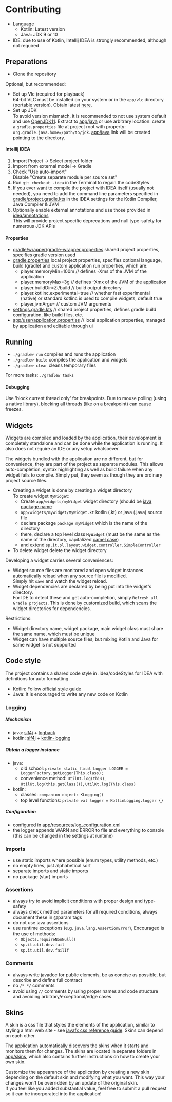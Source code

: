 # Contributing

- Language
  - Kotlin: Latest version
  - Java: JDK 9 or 10
- IDE: due to use of Kotlin, Intellij IDEA is strongly recommended, although not required

## Preparations

- Clone the repository

Optional, but recommended:
- Set up Vlc (required for playback)  
  64-bit VLC must be installed on your system or in the `app/vlc` directory (portable version). Obtain latest [here](https://www.videolan.org/vlc/).
- Set up JDK  
  To avoid version mismatch, it is recommended to not use system default and use [OpenJDK11](https://jdk.java.net/11/). Extract to [app/java](app/java) or use arbitrary location: create a `gradle.properties` file at project root with property: `org.gradle.java.home=/path/to/jdk`. [app/java](app/java) link will be created pointing to the directory.

#### Intellij IDEA

1) Import Project -> Select project folder  
2) Import from external model -> Gradle 
3) Check "Use auto-import"  
   Disable "Create separate module per source set"
4) Run `git checkout .idea` in the Terminal to regain the codeStyles
5) If you ever want to compile the project with IDEA itself (usually not needed), 
   you need to add the command line parameters specified in [gradle/project.gradle.kts](gradle/project.gradle.kts)
   in the IDEA settings for the Kotlin Compiler, Java Compiler & JVM
6) Optionally enable external annotations and use those provided in [idea/annotations](idea/annotations)   
   This will provide project specific deprecations and null type-safety for numerous JDK APIs
   
#### Properties

- [gradle/wrapper/gradle-wrapper.properties](gradle/wrapper/gradle-wrapper.properties) shared project properties, specifies gradle version used
- [gradle.properties](gradle.properties) local project properties, specifies optional language, build (gradle) and custom application run properties, which are:
    - player.memoryMin=100m  // defines -Xms of the JVM of the application
    - player.memoryMax=3g  // defines -Xmx of the JVM of the application
    - player.buildDir=Z:/build  // build output directory
    - player.kotlinc.experimental=true  // whether fast experimental (native) or standard kotlinc is used to compile widgets, default true
    - player.jvmArgs= // custom JVM arguments
- [settings.gradle.kts](settings.gradle.kts)    // shared project properties, defines gradle build configuration, like build files, etc.
- [app/user/application.properties](app/user/application.properties) // local application properties, managed by application and editable through ui

## Running

- `./gradlew run` compiles and runs the application
- `./gradlew build` compiles the application and widgets
- `./gradlew clean` cleans temporary files

For more tasks: `./gradlew tasks`

#### Debugging

Use 'block current thread only' for breakpoints. 
Due to mouse polling (using a native library), blocking all threads (like on a breakpoint) can cause freezes.

## Widgets

Widgets are compiled and loaded by the application, their development is completely standalone and can be done while the application is running.
It also does not require an IDE or any setup whatsoever.

The widgets bundled with the application are no different, but for convenience, they are part of the project as separate modules.
This allows auto-completion, syntax highlighting as well as build failure when any widget fails to compile.
Simply put, they seem as though they are ordinary project source files.

- Creating a widget is done by creating a widget directory   
  To create widget `MyWidget`:
   - Create `app/widgets/myWidget` widget directory (should be [java package name](https://docs.oracle.com/javase/tutorial/java/package/namingpkgs.html)
   - `app/widgets/mywidget/MyWidget.kt` kotlin (.kt) or java (.java) source file
   - declare package `package myWidget` which is the name of the directory
   - there, declare a top level class `MyWidget` (must be the same as the name of the directory, capitalized [camel case](https://en.wikipedia.org/wiki/Camel_case))
   - and extend `sp.it.pl.layout.widget.controller.SimpleController`
- To delete widget delete the widget directory

Developing a widget carries several conveniences:
- Widget source files are monitored and open widget instances automatically reload when any source file is modified.  
  Simply hit `save` and watch the widget reload.
- Widget dependencies are declared by being put into the widget's directory.  
  For IDE to detect these and get auto-completion, simply `Refresh all Gradle projects`. This is done by customized build, which scans the widget directories for dependencies.

Restrictions:
- Widget directory name, widget package, main widget class must share the same name, which must be unique
- Widget can have multiple source files, but mixing Kotlin and Java for same widget is not supported

## Code style

The project contains a shared code style in .idea/codeStyles for IDEA with definitions for auto formatting
  - Kotlin: Follow [official style guide](https://kotlinlang.org/docs/reference/coding-conventions.html)
  - Java: It is encouraged to write any new code on Kotlin
      
### Logging

##### Mechanism
 - java: [slf4j](https://github.com/qos-ch/slf4j) + [logback](https://github.com/qos-ch/logback)
 - kotlin: [slf4j](https://github.com/qos-ch/slf4j) + [kotlin-logging](https://github.com/MicroUtils/kotlin-logging)

##### Obtain a logger instance
 - java:<br>
   - old school: `private static final Logger LOGGER = LoggerFactory.getLogger(This.class);`<br>
   - convenience method: `UtilKt.log(this)`, `UtilKt.log(this.getClass())`, `UtilKt.log(This.class)`
 - kotlin:<br>
   - classes: `companion object: KLogging()`<br>
   - top level functions: `private val logger = KotlinLogging.logger {}`

##### Configuration
 - configured in [app/resources/log_configuration.xml](app/resources/log_configuration.xml)
 - the logger appends WARN and ERROR to file and everything to console (this can be changed in the settings at runtime)

### Imports
 - use static imports where possible (enum types, utility methods, etc.)
 - no empty lines, just alphabetical sort
 - separate imports and static imports
 - no package (star) imports

### Assertions
 - always try to avoid implicit conditions with proper design and type-safety
 - always check method parameters for all required conditions, always document these in @param tags
 - do not use java assertions
 - use runtime exceptions (e.g. `java.lang.AssertionError`), Encouraged is the use of methods:
   - `Objects.requireNonNull()`
   - `sp.it.util.dev.fail`
   - `sp.it.util.dev.failIf`

### Comments
 - always write javadoc for public elements, be as concise as possible, but describe and define full contract
 - no `/* */` comments
 - avoid using `//` comments by using proper names and code structure and avoiding arbitrary/exceptional/edge cases 

## Skins

A skin is a css file that styles the elements of the application, similar to styling a html web site -
see [javafx css reference guide](http://docs.oracle.com/javafx/2/api/javafx/scene/doc-files/cssref.html). 
Skins can depend on each other.

The application automatically discovers the skins when it starts and monitors them for changes. 
The skins are located in separate folders in [app/skins](/working%20dir/skins), 
which also contains further instructions on how to create your own skin.

Customize the appearance of the application by creating a new skin depending on the default skin and modifying what you want. 
This way your changes won't be overridden by an update of the original skin.  
If you feel like you added substantial value, feel free to submit a pull request so it can be incorporated into the application!
